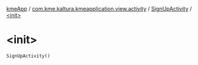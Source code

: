 [kmeApp](../../index.md) / [com.kme.kaltura.kmeapplication.view.activity](../index.md) / [SignUpActivity](index.md) / [&lt;init&gt;](./-init-.md)

# &lt;init&gt;

`SignUpActivity()`